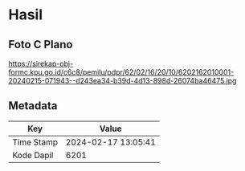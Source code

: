 # Hasil

## Foto C Plano

https://sirekap-obj-formc.kpu.go.id/c6c8/pemilu/pdpr/62/02/16/20/10/6202162010001-20240215-071943--d243ea34-b39d-4d13-898d-26074ba46475.jpg


## Metadata

| Key        | Value               |
| ---------- | ------------------- |
| Time Stamp | 2024-02-17 13:05:41 |
| Kode Dapil | 6201                |



